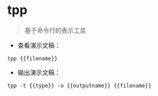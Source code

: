 # tpp

> 基于命令行的表示工具

- 查看演示文稿：

`tpp {{filename}}`

- 输出演示文稿：

`tpp -t {{type}} -o {{outputname}} {{filename}}`

[#]: contributors: ([Datura stramonium L.]，[Judie])